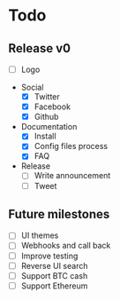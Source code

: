 # Todo

## Release v0

- [ ] Logo
- Social
  - [x] Twitter
  - [x] Facebook
  - [x] Github
- Documentation
  - [x] Install
  - [x] Config files process
  - [x] FAQ
- Release
  - [ ] Write announcement
  - [ ] Tweet

## Future milestones

- [ ] UI themes
- [ ] Webhooks and call back
- [ ] Improve testing
- [ ] Reverse UI search
- [ ] Support BTC cash
- [ ] Support Ethereum
